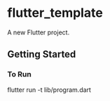 # flutter_template

A new Flutter project.

## Getting Started

### To Run

flutter run -t lib/program.dart
